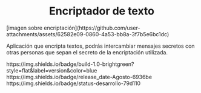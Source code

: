 <h1 align="center"> Encriptador de texto </h1>
[imagen sobre encriptación](https://github.com/user-attachments/assets/62582e09-0860-4a53-bb8a-3f7b5e6bc1dc)</p>
<p>Aplicación que encripta textos, podrás intercambiar mensajes secretos con otras personas que sepan el secreto de la encriptación utilizada.</p>
<p align="left">https://img.shields.io/badge/build-1.0-brightgreen?style=flat&label=version&color=blue https://img.shields.io/badge/release_date-Agosto-6936be https://img.shields.io/badge/status-desarrollo-79d110
</p>


